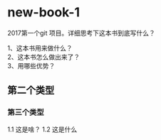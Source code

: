 # new-book-1
2017第一个git 项目。详细思考下这本书到底写什么？  
  
  1、这本书用来做什么？  
2、这本书怎么做出来了？  
3、用哪些优势？


## 第二个类型

  
### 第三个类型
1.1 这是啥？
1.2 这是什么 
